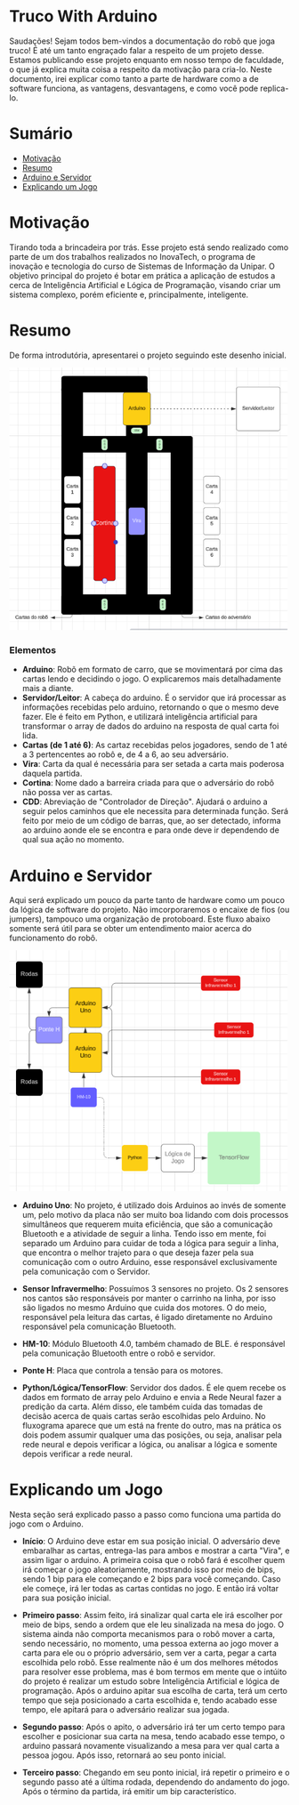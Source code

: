 # Truco With Arduino
Saudações! Sejam todos bem-vindos a documentação do robõ que joga truco! É até um tanto engraçado falar a respeito de um projeto desse. Estamos publicando esse projeto enquanto em nosso tempo de faculdade, o que já explica muita coisa a respeito da motivação para cria-lo. Neste documento, irei explicar como tanto a parte de hardware como a de software funciona, as vantagens, desvantagens, e como você pode replica-lo.

# Sumário
- [Motivação](#Motivação)
- [Resumo](#Resumo)
- [Arduino e Servidor](#Arduino-e-Servidor)
- [Explicando um Jogo](#Explicando-um-Jogo)

# Motivação
Tirando toda a brincadeira por trás. Esse projeto está sendo realizado como parte de um dos trabalhos realizados no InovaTech, o programa de inovação e tecnologia do curso de Sistemas de Informação da Unipar. O objetivo principal do projeto é botar em prática a aplicação de estudos a cerca de Inteligência Artificial e Lógica de Programação, visando criar um sistema complexo, porém eficiente e, principalmente, inteligente.

# Resumo
De forma introdutória, apresentarei o projeto seguindo este desenho inicial.

<img src="public/basic-fluxogram.png" style="width: 500px" alt="Texto Alternativo">

### Elementos
- **Arduino**: Robõ em formato de carro, que se movimentará por cima das cartas lendo e decidindo o jogo. O explicaremos mais detalhadamente mais a diante.
- **Servidor/Leitor**: A cabeça do arduino. É o servidor que irá processar as informações recebidas pelo arduino, retornando o que o mesmo deve fazer. Ele é feito em Python, e utilizará inteligência artificial para transformar o array de dados do arduino na resposta de qual carta foi lida.
- **Cartas (de 1 até 6)**: As cartaz recebidas pelos jogadores, sendo de 1 até a 3 pertencentes ao robô e, de 4 a 6, ao seu adversário.
- **Vira**: Carta da qual é necessária para ser setada a carta mais poderosa daquela partida.
- **Cortina**: Nome dado a barreira criada para que o adversário do robô não possa ver as cartas.
- **CDD**: Abreviação de "Controlador de Direção". Ajudará o arduino a seguir pelos caminhos que ele necessita para determinada função. Será feito por meio de um código de barras, que, ao ser detectado, informa ao arduino aonde ele se encontra e para onde deve ir dependendo de qual sua ação no momento.

# Arduino e Servidor
Aqui será explicado um pouco da parte tanto de hardware como um pouco da lógica de software do projeto. Não imcorporaremos o encaixe de fios (ou jumpers), tampouco uma organização de protoboard. Este fluxo abaixo somente será útil para se obter um entendimento maior acerca do funcionamento do robô.

<img src="public/hard-fluxogram.png" style="width: 500px" alt="Texto Alternativo">

- **Arduino Uno**: No projeto, é utilizado dois Arduinos ao invés de somente um, pelo motivo da placa não ser muito boa lidando com dois processos simultâneos que requerem muita eficiência, que são a comunicação Bluetooth e a atividade de seguir a linha. Tendo isso em mente, foi separado um Arduino para cuidar de toda a lógica para seguir a linha, que encontra o melhor trajeto para o que deseja fazer pela sua comunicação com o outro Arduino, esse responsável exclusivamente pela comunicação com o Servidor.
  
- **Sensor Infravermelho**: Possuímos 3 sensores no projeto. Os 2 sensores nos cantos são responsáveis por manter o carrinho na linha, por isso são ligados no mesmo Arduino que cuida dos motores. O do meio, responsável pela leitura das cartas, é ligado diretamente no Arduino responsável pela comunicação Bluetooth.
  
- **HM-10**: Módulo Bluetooth 4.0, também chamado de BLE. é responsável pela comunicação Bluetooth entre o robô e servidor.
  
- **Ponte H**: Placa que controla a tensão para os motores.
  
- **Python/Lógica/TensorFlow**: Servidor dos dados. É ele quem recebe os dados em formato de array pelo Arduino e envia a Rede Neural fazer a predição da carta. Além disso, ele também cuida das tomadas de decisão acerca de quais cartas serão escolhidas pelo Arduino. No fluxograma aparece que um está na frente do outro, mas na prática os dois podem assumir qualquer uma das posições, ou seja, analisar pela rede neural e depois verificar a lógica, ou analisar a lógica e somente depois verificar a rede neural.

# Explicando um Jogo
Nesta seção será explicado passo a passo como funciona uma partida do jogo com o Arduino.

- **Início**: O Arduino deve estar em sua posição inicial. O adversário deve embaralhar as cartas, entrega-las para ambos e mostrar a carta "Vira", e assim ligar o arduino. A primeira coisa que o robô fará é escolher quem irá começar o jogo aleatoriamente, mostrando isso por meio de bips, sendo 1 bip para ele começando e 2 bips para você começando. Caso ele começe, irá ler todas as cartas contidas no jogo. E então irá voltar para sua posição inicial.
  
- **Primeiro passo**: Assim feito, irá sinalizar qual carta ele irá escolher por meio de bips, sendo a ordem que ele leu sinalizada na mesa do jogo. O sistema ainda não comporta mecanismos para o robô mover a carta, sendo necessário, no momento, uma pessoa externa ao jogo mover a carta para ele ou o próprio adversário, sem ver a carta, pegar a carta escolhida pelo robô. Esse realmente não é um dos melhores métodos para resolver esse problema, mas é bom termos em mente que o intúito do projeto é realizar um estudo sobre Inteligência Artificial e lógica de programação. Após o arduino apitar sua escolha de carta, terá um certo tempo que seja posicionado a carta escolhida e, tendo acabado esse tempo, ele apitará para o adversário realizar sua jogada.
  
- **Segundo passo**: Após o apito, o adversário irá ter um certo tempo para escolher e posicionar sua carta na mesa, tendo acabado esse tempo, o arduino passará novamente visualizando a mesa para ver qual carta a pessoa jogou. Após isso, retornará ao seu ponto inicial.
  
- **Terceiro passo**: Chegando em seu ponto inicial, irá repetir o primeiro e o segundo passo até a última rodada, dependendo do andamento do jogo. Após o término da partida, irá emitir um bip característico.


  


